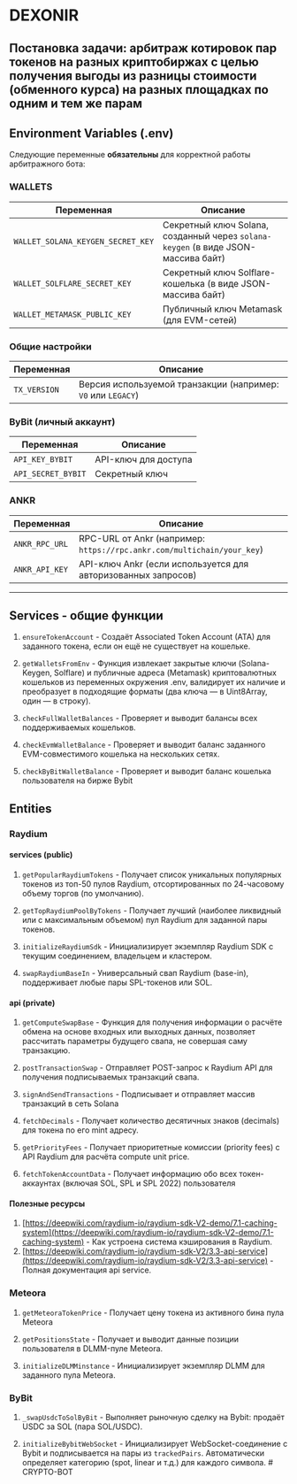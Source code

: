 # DEXONIR

## Постановка задачи: арбитраж котировок пар токенов на разных криптобиржах с целью получения выгоды из разницы стоимости (обменного курса) на разных площадках по одним и тем же парам

## Environment Variables (.env)

Следующие переменные **обязательны** для корректной работы арбитражного бота:

### WALLETS

| Переменная                        | Описание                                                                          |
| --------------------------------- | --------------------------------------------------------------------------------- |
| `WALLET_SOLANA_KEYGEN_SECRET_KEY` | Секретный ключ Solana, созданный через `solana-keygen` (в виде JSON-массива байт) |
| `WALLET_SOLFLARE_SECRET_KEY`      | Секретный ключ Solflare-кошелька (в виде JSON-массива байт)                       |
| `WALLET_METAMASK_PUBLIC_KEY`      | Публичный ключ Metamask (для EVM-сетей)                                           |

### Общие настройки

| Переменная   | Описание                                                     |
| ------------ | ------------------------------------------------------------ |
| `TX_VERSION` | Версия используемой транзакции (например: `V0` или `LEGACY`) |

### ByBit (личный аккаунт)

| Переменная         | Описание             |
| ------------------ | -------------------- |
| `API_KEY_BYBIT`    | API-ключ для доступа |
| `API_SECRET_BYBIT` | Секретный ключ       |

### ANKR

| Переменная     | Описание                                                               |
| -------------- | ---------------------------------------------------------------------- |
| `ANKR_RPC_URL` | RPC-URL от Ankr (например: `https://rpc.ankr.com/multichain/your_key`) |
| `ANKR_API_KEY` | API-ключ Ankr (если используется для авторизованных запросов)          |

---

## Services - общие функции

1. `ensureTokenAccount` - Создаёт Associated Token Account (ATA) для заданного токена, если он ещё не существует на кошельке.

2. `getWalletsFromEnv` - Функция извлекает закрытые ключи (Solana-Keygen, Solflare) и публичные адреса (Metamask) криптовалютных кошельков из переменных окружения .env, валидирует их наличие и преобразует в подходящие форматы (два ключа — в Uint8Array, один — в строку).

3. `checkFullWalletBalances` - Проверяет и выводит балансы всех поддерживаемых кошельков.

4. `checkEvmWalletBalance` - Проверяет и выводит баланс заданного EVM-совместимого кошелька на нескольких сетях.

5. `checkByBitWalletBalance` - Проверяет и выводит баланс кошелька пользователя на бирже Bybit

## Entities

### Raydium

#### services (public)

1. `getPopularRaydiumTokens` - Получает список уникальных популярных токенов из топ-50 пулов Raydium, отсортированных по 24-часовому объему торгов (по умолчанию).

2. `getTopRaydiumPoolByTokens` - Получает лучший (наиболее ликвидный или с максимальным объемом) пул Raydium для заданной пары токенов.

3. `initializeRaydiumSdk` - Инициализирует экземпляр Raydium SDK с текущим соединением, владельцем и кластером.

4. `swapRaydiumBaseIn` - Универсальный свап Raydium (base-in), поддерживает любые пары SPL-токенов или SOL.

#### api (private)

1. `getComputeSwapBase` - Функция для получения информации о расчёте обмена на основе входных или выходных данных, позволяет рассчитать параметры будущего свапа, не совершая саму транзакцию.

2. `postTransactionSwap` - Отправляет POST-запрос к Raydium API для получения подписываемых транзакций свапа.

3. `signAndSendTransactions` - Подписывает и отправляет массив транзакций в сеть Solana

4. `fetchDecimals` - Получает количество десятичных знаков (decimals) для токена по его mint адресу.

5. `getPriorityFees` - Получает приоритетные комиссии (priority fees) с API Raydium для расчёта compute unit price.

6. `fetchTokenAccountData` - Получает информацию обо всех токен-аккаунтах (включая SOL, SPL и SPL 2022) пользователя

#### Полезные ресурсы

1. [https://deepwiki.com/raydium-io/raydium-sdk-V2-demo/7.1-caching-system](https://deepwiki.com/raydium-io/raydium-sdk-V2-demo/7.1-caching-system) - Как устроена система кэширования в Raydium.
2. [https://deepwiki.com/raydium-io/raydium-sdk-V2/3.3-api-service](https://deepwiki.com/raydium-io/raydium-sdk-V2/3.3-api-service) - Полная документация api service.

### Meteora

1. `getMeteoraTokenPrice` - Получает цену токена из активного бина пула Meteora

2. `getPositionsState` - Получает и выводит данные позиции пользователя в DLMM-пуле Meteora.

3. `initializeDLMMinstance` - Инициализирует экземпляр DLMM для заданного пула Meteora.

### ByBit

1. `_swapUsdcToSolByBit` - Выполняет рыночную сделку на Bybit: продаёт USDC за SOL (пара SOL/USDC).

2. `initializeBybitWebSocket` - Инициализирует WebSocket-соединение с Bybit и подписывается на пары из `trackedPairs`. Автоматически определяет категорию (spot, linear и т.д.) для каждого символа.
#   C R Y P T O - B O T 
 
 